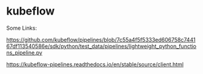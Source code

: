 # kubeflow

Some Links:

https://github.com/kubeflow/pipelines/blob/7c55a4f5f5333ed606758c744167df113540586e/sdk/python/test_data/pipelines/lightweight_python_functions_pipeline.py

https://kubeflow-pipelines.readthedocs.io/en/stable/source/client.html
